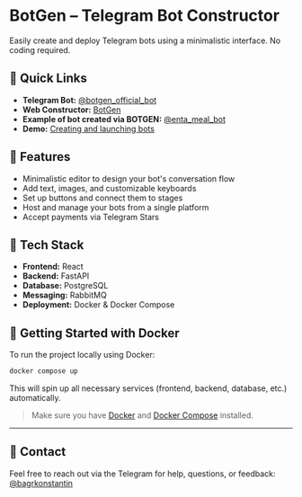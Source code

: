 # BotGen – Telegram Bot Constructor

Easily create and deploy Telegram bots using a minimalistic interface. No coding required.

## 🔗 Quick Links

- **Telegram Bot:** [@botgen_official_bot](https://t.me/botgen_official_bot)
- **Web Constructor:** [BotGen](https://botgen-constructor.ru/)
- **Example of bot created via BOTGEN:** [@enta_meal_bot](https://t.me/enta_meal_bot)
- **Demo:** [Creating and launching bots](https://drive.google.com/file/d/1wq_hMIVGersVRZ6-y4cQBRKUtp9Y5WdI/view?usp=sharing)

## 🚀 Features

- Minimalistic editor to design your bot's conversation flow
- Add text, images, and customizable keyboards
- Set up buttons and connect them to stages
- Host and manage your bots from a single platform
- Accept payments via Telegram Stars

## 🧱 Tech Stack

- **Frontend:** React
- **Backend:** FastAPI
- **Database:** PostgreSQL
- **Messaging:** RabbitMQ
- **Deployment:** Docker & Docker Compose

## 🐳 Getting Started with Docker

To run the project locally using Docker:

```bash
docker compose up
```

This will spin up all necessary services (frontend, backend, database, etc.) automatically.

> Make sure you have [Docker](https://docs.docker.com/get-docker/) and [Docker Compose](https://docs.docker.com/compose/install/) installed.

---

## 💬 Contact

Feel free to reach out via the Telegram for help, questions, or feedback: [@bagrkonstantin](https://t.me/bagrkonstantin)
